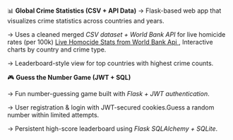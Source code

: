 📊 **Global Crime Statistics (CSV + API Data)**
-> Flask-based web app that visualizes crime statistics across countries and years.

-> Uses a cleaned merged *CSV dataset + World Bank API* for live homicide rates (per 100k) [Live  Homocide Stats from World Bank Api ](https://data.worldbank.org/indicator/VC.IHR.PSRC.P5?locations=IN), Interactive charts by  country and crime type.

-> Leaderboard-style view for top countries with highest crime counts.

🎮 **Guess the Number Game (JWT + SQL)**

-> Fun number-guessing game built with *Flask + JWT authentication*.

-> User registration & login with JWT-secured cookies.Guess a random number within limited attempts.

-> Persistent high-score leaderboard using  *Flask SQLAlchemy + SQLite*.